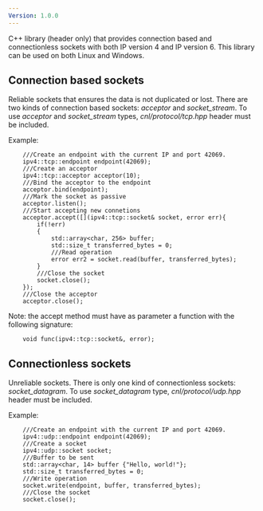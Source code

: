 ```yaml
---
Version: 1.0.0
---
```


C++ library (header only) that provides connection based and connectionless sockets with both IP version 4 and IP version 6.
This library can be used on both Linux and Windows.

## Connection based sockets
Reliable sockets that ensures the data is not duplicated or lost. There are two kinds of connection based sockets: *acceptor* and *socket_stream*.
To use *acceptor* and *socket_stream* types, *cnl/protocol/tcp.hpp* header must be included.

Example:
```
    ///Create an endpoint with the current IP and port 42069.
    ipv4::tcp::endpoint endpoint(42069);
    ///Create an acceptor
    ipv4::tcp::acceptor acceptor(10);
    ///Bind the acceptor to the endpoint
    acceptor.bind(endpoint);
    ///Mark the socket as passive
    acceptor.listen();
    ///Start accepting new connetions
    acceptor.accept([](ipv4::tcp::socket& socket, error err){
        if(!err)
        {
            std::array<char, 256> buffer;
            std::size_t transferred_bytes = 0;
            ///Read operation
            error err2 = socket.read(buffer, transferred_bytes);
        }
        ///Close the socket
        socket.close();
    });
    ///Close the acceptor
    acceptor.close();
```
Note: the accept method must have as parameter a function with the following signature:
```
    void func(ipv4::tcp::socket&, error);
```
## Connectionless sockets
Unreliable sockets. There is only one kind of connectionless sockets: *socket_datagram*.
To use *socket_datagram* type, *cnl/protocol/udp.hpp* header must be included.

Example:
```
    ///Create an endpoint with the current IP and port 42069.
    ipv4::udp::endpoint endpoint(42069);
    ///Create a socket
    ipv4::udp::socket socket;
    ///Buffer to be sent
    std::array<char, 14> buffer {"Hello, world!"};
    std::size_t transferred_bytes = 0;
    ///Write operation
    socket.write(endpoint, buffer, transferred_bytes);
    ///Close the socket
    socket.close();
```
